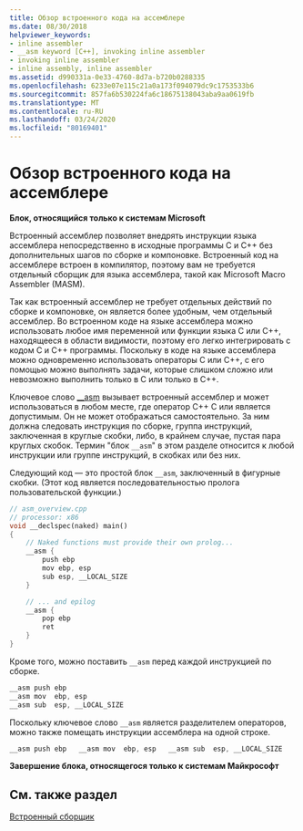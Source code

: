 ```yaml
---
title: Обзор встроенного кода на ассемблере
ms.date: 08/30/2018
helpviewer_keywords:
- inline assembler
- __asm keyword [C++], invoking inline assembler
- invoking inline assembler
- inline assembly, inline assembler
ms.assetid: d990331a-0e33-4760-8d7a-b720b0288335
ms.openlocfilehash: 6233e07e115c21a0a173f094079dc9c1753533b6
ms.sourcegitcommit: 857fa6b530224fa6c18675138043aba9aa0619fb
ms.translationtype: MT
ms.contentlocale: ru-RU
ms.lasthandoff: 03/24/2020
ms.locfileid: "80169401"
---
```

# <a name="inline-assembler-overview"></a>Обзор встроенного кода на ассемблере

**Блок, относящийся только к системам Microsoft**

Встроенный ассемблер позволяет внедрять инструкции языка ассемблера непосредственно в исходные программы С и С++ без дополнительных шагов по сборке и компоновке. Встроенный код на ассемблере встроен в компилятор, поэтому вам не требуется отдельный сборщик для языка ассемблера, такой как Microsoft Macro Assembler (MASM).

Так как встроенный ассемблер не требует отдельных действий по сборке и компоновке, он является более удобным, чем отдельный ассемблер. Во встроенном коде на языке ассемблера можно использовать любое имя переменной или функции языка C или C++, находящееся в области видимости, поэтому его легко интегрировать с кодом C и C++ программы. Поскольку в коде на языке ассемблера можно одновременно использовать операторы C или C++, с его помощью можно выполнять задачи, которые слишком сложно или невозможно выполнить только в C или только в C++.

Ключевое слово [__asm](../../assembler/inline/asm.md) вызывает встроенный ассемблер и может использоваться в любом месте, где оператор C++ C или является допустимым. Он не может отображаться самостоятельно. За ним должна следовать инструкция по сборке, группа инструкций, заключенная в круглые скобки, либо, в крайнем случае, пустая пара круглых скобок. Термин "блок `__asm`" в этом разделе относится к любой инструкции или группе инструкций, в скобках или без них.

Следующий код — это простой блок `__asm`, заключенный в фигурные скобки. (Этот код является последовательностью пролога пользовательской функции.)

```cpp
// asm_overview.cpp
// processor: x86
void __declspec(naked) main()
{
    // Naked functions must provide their own prolog...
    __asm {
        push ebp
        mov ebp, esp
        sub esp, __LOCAL_SIZE
    }

    // ... and epilog
    __asm {
        pop ebp
        ret
    }
}
```

Кроме того, можно поставить `__asm` перед каждой инструкцией по сборке.

```cpp
__asm push ebp
__asm mov  ebp, esp
__asm sub  esp, __LOCAL_SIZE
```

Поскольку ключевое слово `__asm` является разделителем операторов, можно также помещать инструкции ассемблера на одной строке.

```cpp
__asm push ebp   __asm mov  ebp, esp   __asm sub  esp, __LOCAL_SIZE
```

**Завершение блока, относящегося только к системам Майкрософт**

## <a name="see-also"></a>См. также раздел

[Встроенный сборщик](../../assembler/inline/inline-assembler.md)<br/>
